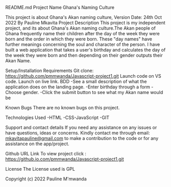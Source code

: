 README.md
Project Name
Ghana's Naming Culture

This project is about Ghana's Akan naming culture, Version Date: 24th Oct 2022
By Pauline Mkavita
Project Description
This project is my independent project, and its about Ghana's Akan naming culture.The Akan people of Ghana frequently name their children after the day of the week they were born and the order in which they were born. These "day names" have further meanings concerning the soul and character of the person. I have built a web application that takes a user's birthday and calculates the day of the week they were born and then depending on their gender outputs their Akan Name.

Setup/Installation Requirements
Git clone: https://github.com/pmmwanda/Javascript-project1.git
Launch code on VS code.
Launch on live link.
BDD
-See a small description of what the application does on the landing page. -Enter birthday through a form -Choose gender. -Click the submit button to see what my Akan name would be

Known Bugs
There are no known bugs on this project.

Technologies Used
-HTML -CSS-JavaScript -GIT

Support and contact details
If you need any assistance on any issues or have questions, ideas or concerns. Kindly contact me through email: mkavitapauline@gmail.com to make a contribution to the code or for any assistance on the app/project.

Github URL Link
To view project click : https://github.io.com/pmmwanda/Javascript-project1.git

License
The License used is GPL

Copyright (c) 2022 Pauline M'mwanda